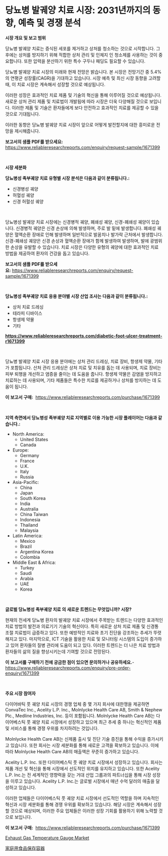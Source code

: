 <p><h1>당뇨병 발궤양 치료 시장: 2031년까지의 동향, 예측 및 경쟁 분석</h1></p><p><strong>시장 개요 및 보고 범위</strong></p>
<p><p>당뇨병 발궤양 치료는 증식된 세포를 제거하고 상처를 청소하는 것으로 시작합니다. 그 후에는 상처를 방지하기 위해 적합한 상처 관리 및 인체지 인 청소제를 사용하는 것이 중요합니다. 또한 압력을 분산하기 위한 특수 구두나 패딩도 필요할 수 있습니다.</p><p>당뇨병 발궤양 치료 시장의 미래와 현재 전망은 밝습니다. 본 시장은 전망기간 중 5.4%의 연평균 성장률(CAGR)을 기대하고 있습니다. 시장 예측 및 최신 시장 동향을 고려할 때, 이 치료 시장은 계속해서 성장할 것으로 예상됩니다.</p><p>이러한 성장은 효과적인 치료 제품 및 기술의 혁신을 통해 이루어질 것으로 예상됩니다. 새로운 상처 관리 제품 및 치료법이 개발됨에 따라 시장은 더욱 다양해질 것으로 보입니다. 이러한 제품 및 기술은 환자들에게 보다 안전하고 효과적인 치료를 제공할 수 있을 것으로 기대됩니다.</p><p>이러한 동향은 당뇨병 발궤양 치료 시장이 앞으로 어떻게 발전할지에 대한 흥미로운 전망을 제시해줍니다.</p></p>
<p><strong>보고서의 샘플 PDF를 받으세요:</strong> <a href="https://www.reliableresearchreports.com/enquiry/request-sample/1671399">https://www.reliableresearchreports.com/enquiry/request-sample/1671399</a></p>
<p>&nbsp;</p>
<p><strong>시장 세분화</strong></p>
<p><strong>당뇨병성 족부궤양 치료 유형별 시장 분석은 다음과 같이 분류됩니다.:</strong></p>
<p><ul><li>신경병성 궤양</li><li>허혈성 궤양</li><li>신경 허혈성 궤양</li></ul></p>
<p>&nbsp;</p>
<p><p>당뇨병성 발궤양 치료 시장에는 신경병적 궤양, 폐쇄성 궤양, 신경-폐쇄성 궤양이 있습니다. 신경병적 궤양은 신경 손상에 의해 발생하며, 주로 발 밑에 발생합니다. 폐쇄성 궤양은 혈액순환 장애로 인해 발생하며 일반적으로 발꿈치나 발가락 근처에서 발생합니다. 신경-폐쇄성 궤양은 신경 손상과 혈액순환 장애가 함께 발생하여 발생하며, 발에 광범위한 손상을 유발할 수 있습니다. 치료 시장은 다양한 유형의 궤양에 대한 효과적인 치료 방법을 제공하여 환자의 건강을 돕고 있습니다.</p></p>
<p><strong>보고서의 샘플 PDF를 받으세요:</strong>&nbsp;<a href="https://www.reliableresearchreports.com/enquiry/request-sample/1671399">https://www.reliableresearchreports.com/enquiry/request-sample/1671399</a></p>
<p>&nbsp;</p>
<p><strong> 당뇨병성 족부궤양 치료 응용 분야별 시장 산업 조사는 다음과 같이 분류됩니다.:</strong></p>
<p><ul><li>상처 치료 드레싱</li><li>테라피 디바이스</li><li>항생제 약물</li><li>기타</li></ul></p>
<p><strong><a href="https://www.reliableresearchreports.com/diabetic-foot-ulcer-treatment-r1671399">https://www.reliableresearchreports.com/diabetic-foot-ulcer-treatment-r1671399</a></strong></p>
<p>&nbsp;</p>
<p><p>당뇨병 발궤양 치료 시장 응용 분야에는 상처 관리 드레싱, 치료 장비, 항생제 약물, 기타가 포함됩니다. 산처 관리 드레싱은 상처 치료 및 치유를 돕는 데 사용되며, 치료 장비는 피부 퇴행을 개선하고 염증을 줄이는 데 도움을 줍니다. 항생제 약물은 감염을 방지하고 치료하는 데 사용되며, 기타 제품들은 특수한 치료를 제공하거나 상처를 방지하는 데 도움이 됩니다.</p></p>
<p><strong>이 보고서 구매:</strong>&nbsp; <a href="https://www.reliableresearchreports.com/purchase/1671399">https://www.reliableresearchreports.com/purchase/1671399</a></p>
<p>&nbsp;</p>
<p><strong>지역 측면에서 당뇨병성 족부궤양 치료 지역별로 이용 가능한 시장 플레이어는 다음과 같습니다.:</strong></p>
<p><ul>
    <li>
        North America:
        <ul>
            <li>United States</li>
            <li>Canada</li>
        </ul>
    </li>
    <li>
        Europe:
        <ul>
            <li>Germany</li>
            <li>France</li>
            <li>U.K.</li>
            <li>Italy</li>
            <li>Russia</li>
        </ul>
    </li>
    <li>
        Asia-Pacific:
        <ul>
            <li>China</li>
            <li>Japan</li>
            <li>South Korea</li>
            <li>India</li>
            <li>Australia</li>
            <li>China Taiwan</li>
            <li>Indonesia</li>
            <li>Thailand</li>
            <li>Malaysia</li>
        </ul>
    </li>
    <li>
        Latin America:
        <ul>
            <li>Mexico</li>
            <li>Brazil</li>
            <li>Argentina Korea</li>
            <li>Colombia</li>
        </ul>
    </li>
    <li>
        Middle East & Africa:
        <ul>
            <li>Turkey</li>
            <li>Saudi</li>
            <li>Arabia</li>
            <li>UAE</li>
            <li>Korea</li>
        </ul>
    </li>
    </ul></p>
<p>&nbsp;</p>
<p><strong>글로벌 당뇨병성 족부궤양 치료 의 새로운 트렌드는 무엇입니까? 시장?</strong></p>
<p><p>현재의 전세계 당뇨병 환자의 발궤양 치료 시장에서 주목받는 트렌드는 다양한 효과적인 치료 방법의 발전과 의료기기 기술의 혁신이다. 특히 새로운 상처 치료 제품 및 신경통 조절 치료법이 급증하고 있다. 또한 예방적인 치료와 초기 진단을 강조하는 추세가 뚜렷해지고 있다. 마지막으로, ICT 기술을 활용한 치료 및 모니터링 시스템의 도입이 증가하고 있어 환자들의 질병 관리에 도움이 되고 있다. 이러한 트렌드는 더 나은 치료 방법과 환자들의 삶의 질을 향상시키는데 기여할 것으로 전망된다.</p></p>
<p><strong>이 보고서를 구매하기 전에 궁금한 점이 있으면 문의하거나 공유하세요.</strong>- <a href="https://www.reliableresearchreports.com/enquiry/pre-order-enquiry/1671399">https://www.reliableresearchreports.com/enquiry/pre-order-enquiry/1671399</a></p>
<p>&nbsp;</p>
<p><strong>주요 시장 참여자</strong></p>
<p><p>다이어바틱 풋 궤양 치료 시장의 경쟁 업체 중 몇 가지 회사에 대한쟁을 제공하면 ConvaTec Inc., Acelity L.P. Inc., Molnlycke Health Care AB, Smith & Nephew Plc., Medline Industries, Inc. 등이 포함됩니다. Molnlycke Health Care AB는 다이어베스틱 풋 궤양 치료 시장에서 성장하고 있으며 최근 추세 중 하나는 혁신적인 제품 및 서비스를 통해 경쟁 우위를 차지하려는 것입니다.</p><p>Molnlycke Health Care AB는 신제품 출시 및 진단 기술 증진을 통해 수익을 증가시키고 있습니다. 또한 회사는 시장 세분화를 통해 새로운 고객을 확보하고 있습니다. 이에 따라 Molnlycke Health Care AB의 매출액은 꾸준히 증가하고 있습니다.</p><p>Acelity L.P. Inc. 또한 다이어베스틱 풋 궤양 치료 시장에서 성장하고 있습니다. 회사는 제품 개선 및 혁신을 통해 시장에서 선도적인 위치를 유지하고 있습니다. 또한 Acelity L.P. Inc.는 전 세계적인 영향력을 갖는 거대 산업 그룹과의 파트너십을 통해 시장 성장을 이루고 있습니다. Acelity L.P. Inc.는 글로벌 시장에서 매년 수억 달러의 매출을 달성하고 있습니다.</p><p>이러한 업체들은 다이어베스틱 풋 궤양 치료 시장에서 선도적인 역할을 하며 지속적인 혁신과 시장 세분화를 통해 경쟁 우위를 확보하고 있습니다. 해당 시장은 계속해서 성장할 것으로 예상되며, 이러한 주요 업체들은 이러한 성장 기회를 활용하기 위해 노력할 것으로 보입니다.</p></p>
<p><strong>이 보고서 구매:</strong>&nbsp;&nbsp;<a href="https://www.reliableresearchreports.com/purchase/1671399">https://www.reliableresearchreports.com/purchase/1671399</a></p>
<p><p><a href="https://github.com/ChiragRP21/Market-Research-Report-List-4/blob/main/exhaust-gas-temperature-gauge-market.md">Exhaust Gas Temperature Gauge Market</a></p><p><a href="https://github.com/xemfu2379520/Market-Research-Report-List-1/blob/main/590531429189.md">家庭用食品保存容器</a></p></p>